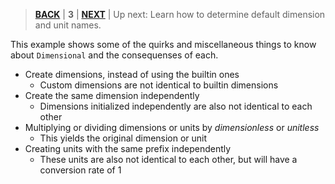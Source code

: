 > [**BACK**](./Dimensional%20Analysis.md) | **3** | [**NEXT**](./Get%20Standard%20Names.md) | Up next: Learn how to determine default dimension and unit names.

This example shows some of the quirks and miscellaneous things to know about `Dimensional` and the consequenses of each.

- Create dimensions, instead of using the builtin ones
    - Custom dimensions are not identical to builtin dimensions
- Create the same dimension independently
    - Dimensions initialized independently are also not identical to each other
- Multiplying or dividing dimensions or units by *dimensionless* or *unitless*
    - This yields the original dimension or unit
- Creating units with the same prefix independently
    - These units are also not identical to each other, but will have a conversion rate of 1